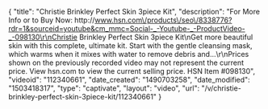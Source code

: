 {
    "title": "Christie Brinkley Perfect Skin 3piece Kit",
    "description": "For More Info or to Buy Now: http:\/\/www.hsn.com\/products\/seo\/8338776?rdr=1&sourceid=youtube&cm_mmc=Social-_-Youtube-_-ProductVideo-_-098130\r\nChristie Brinkley Perfect Skin 3piece Kit\nGet more beautiful skin with this complete, ultimate kit. Start with the gentle cleansing mask, which warms when it mixes with water to remove debris and...\r\nPrices shown on the previously recorded video may not represent the current price.  View hsn.com to view the current selling price. HSN Item #098130",
    "videoid": "112340661",
    "date_created": "1490703258",
    "date_modified": "1503418317",
    "type": "captivate",
    "layout": "video",
    "url": "\/v\/christie-brinkley-perfect-skin-3piece-kit\/112340661"
}
